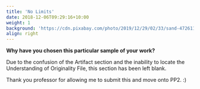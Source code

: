 ```yaml
---
title: 'No Limits'
date: 2018-12-06T09:29:16+10:00
weight: 1
background: 'https://cdn.pixabay.com/photo/2019/12/29/02/33/sand-4726119_960_720.jpg'
align: right
---
```


**Why have you chosen this particular sample of your work?**

Due to the confusion of the Artifact section and the inability to locate the Understanding of Originality File, this section has been left blank.

Thank you professor for allowing me to submit this and move onto PP2. :)
